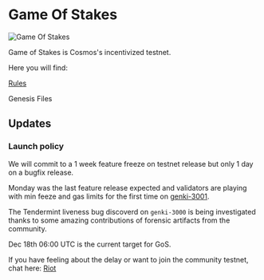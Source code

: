 # Game Of Stakes

![Game Of Stakes](GameOfStakes.png)


Game of Stakes is Cosmos's incentivized testnet.

Here you will find:

[Rules](RULES.md)

Genesis Files

## Updates

### Launch policy

We will commit to a 1 week feature freeze on testnet release but only 1 day on a bugfix release.

Monday was the last feature release expected and validators are playing with min feeze and gas limits for the first time on [genki-3001](https://github.com/certusone/genki-3001).

The Tendermint liveness bug discoverd on `genki-3000` is being investigated thanks to some amazing contributions of forensic artifacts from the community.

Dec 18th 06:00 UTC is the current target for GoS.

If you have feeling about the delay or want to join the community testnet, chat here: [Riot](https://matrix.to/#/!RKBbCjMEiDPKKewRIE:matrix.org?via=matrix.org&via=t2bot.io)

